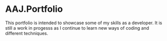 # AAJ.Portfolio

This portfolio is intended to showcase some of my skills as a developer. It is still a work in progesss as I continue to
learn new ways of coding and different techniques. 

